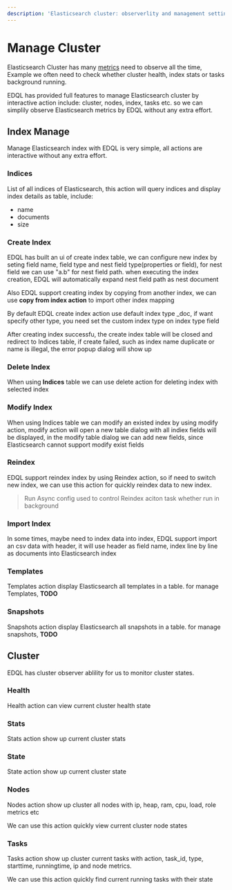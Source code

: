```yaml
---
description: 'Elasticsearch cluster: observerlity and management settings, index and tasks'
---
```


# Manage Cluster

Elasticsearch Cluster has many [metrics](https://www.elastic.co/guide/en/elasticsearch/reference/current/cluster.html) need to observe all the time, Example we often need to check whether cluster health, index stats or tasks background running.&#x20;

EDQL has provided full features to manage Elasticsearch cluster by interactive action include: cluster, nodes, index, tasks etc. so we can simplily observe Elasticsearch metrics by EDQL without any extra effort.

## Index Manage

Manage Elasticsearch index with EDQL is very simple, all actions are interactive without any extra effort.

### Indices

List of all indices of Elasticsearch, this action will query indices and display index details as table, include:

* name
* documents
* size

### Create Index

EDQL has built an ui of create index table, we can configure new index by seting field name, field type and nest field type(properties or field), for nest field we can use "a.b" for nest field path. when executing the index creation, EDQL will automatically expand nest field path as nest document

Also EDQL support creating index by copying from another index, we can use **copy from index action** to import other index mapping

By default EDQL create index action use default index type \_doc, if want specify other type, you need set the custom index type on index type field

After creating index successfu, the create index table will be closed and redirect to Indices table, if create failed, such as index name duplicate or name is illegal, the error popup dialog will show up

### Delete Index

When using **Indices** table we can use delete action for deleting index with selected index

### Modify Index

When using Indices table we can modify an existed index by using modify action, modify action will open a new table dialog with all indiex fields will be displayed, in the modify table dialog we can add new fields, since Elasticsearch cannot support modify exist fields

### Reindex

EDQL support reindex index by using Reindex action, so if need to switch new index, we can use this action for quickly reindex data to new index.&#x20;

> Run Async config used to control Reindex aciton task whether run in background

### Import Index

In some times, maybe need to index data into index, EDQL support import an csv data with header, it will use header as field name, index line by line as documents into Elasticsearch index

### Templates

Templates action display Elasticsearch all templates in a table. for manage Templates, **TODO**

### Snapshots

Snapshots action display Elasticsearch all snapshots in a table. for manage snapshots, **TODO**

## Cluster

EDQL has cluster observer ablility for us to monitor cluster states.

### Health

Health action can view current cluster health state

### Stats

Stats action show up current cluster stats

### State

State action show up current cluster state

### Nodes

Nodes action show up cluster all nodes with ip, heap, ram, cpu, load, role metrics etc

We can use this action quickly view current cluster node states

### Tasks

Tasks action show up cluster current tasks with action, task\_id, type, starttime, runningtime, ip and node metrics.

We can use this action quickly find current running tasks with their state



